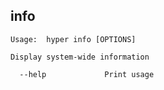 ## info

	Usage:	hyper info [OPTIONS]

	Display system-wide information

	  --help             Print usage
